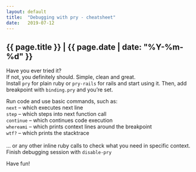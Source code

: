 ```yaml
---
layout: default
title:  "Debugging with pry - cheatsheet"
date:   2019-07-12
---
```

## {{ page.title }} | {{ page.date | date: "%Y-%m-%d" }}

Have you ever tried it? <br />If not, you definitely should. Simple, clean and great. <br />Install `pry` for plain ruby or `pry-rails` for rails and start using it. 
Then, add breakpoint with `binding.pry` and you’re set.

Run code and use basic commands, such as: <br/>
`next` – which executes next line <br/>
`step` – which steps into next function call <br/>
`continue` – which continues code execution <br/>
`whereami` – which prints context lines around the breakpoint <br/>
`wtf?` – which prints the stacktrace <br/><br/>
… or any other inline ruby calls to check what you need in specific context.
Finish debugging session with `disable-pry`

Have fun!

